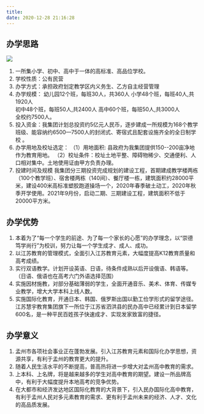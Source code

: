 ```yaml
---
title: 
date: 2020-12-28 21:16:28
---
```


## 办学思路
![](/images/students.jpg )
1. 一所集小学、初中、高中于一体的高标准、高品位学校。
2. 学校性质：公有民营
3. 办学方式：承担政府划定教学区内义务生、乙方自主经营管理
4. 办学规模：
    幼儿园12个班，每班30人，共360人
    小学48个班，每班40人,共1920人   
    初中48个班，每班50人,共2400人
    高中60个班，每班50人,共3000人  
    全校约7500人。
5. 投入资金：我集团计划总投资约5亿元人民币，逐步建成一所规模为168个教学班级、能容纳约6500—7500人的封闭式、寄宿式且配套设施齐全的全日制学校 。
6. 办学用地及校址选定：
   （1）用地面积: 县政府为我集团提供150--200亩净地作为教育用地。
   （2）校址条件：校址土地平整、障碍物稀少、交通便利、人口相对集中。土地使用证由甲方负责办理。
7. 投建时间及规模
 我集团分三期投资完成规划的建设工程，首期建成教学楼两栋（100个教学班）、宿舍楼两栋（140间）、餐厅楼一栋，建筑面积约28000平米，建设400米高标准塑胶跑道操场一个，2020年春季破土动工，2020年秋季开学使用。2021年9月份，启动二期、三期建设工程，建筑面积不低于20000平方米。

## 办学优势

1. 本着为了“每一个学生的前途、为了每一个家长的心愿”的办学理念，以“崇德笃学尚行”为校训，努力让每一个学生成才、成人、成功。
2. 以江苏教育的管理模式，全面引入江苏教育元素，大幅度提高K12教育质量和高考成绩。
3. 实行双语教学。计划开设英语、日语，待条件成熟以后开设俄语、韩语等。（日语、俄语也在高考六门外语选择范围）
4. 实施因材施教，对部分基础薄弱的学生，全面开通音乐、美术、体育、传媒专业教学，增大大学本科上线人数。
5. 实施国际化教育，开通日本、韩国、俄罗斯出国以勤工俭学形式的留学途径。江苏慧宇教育集团旗下一所位于江苏省泗洪县的民办高中已经累计到日本留学600名，是一种平民百姓孩子快速成才、实现发家致富的捷径。


## 办学意义
1. 孟州市各项社会事业正在蓬勃发展。引入江苏教育元素和国际化办学思想，资源共享，有利于孟州的教育更大的提升。
2. 随着人民生活水平的不断提高，普高热将进一步增大对孟州高中教育的需求。
3. 上本科、上名牌，将是越来越多的学生对高中教育的期望。建设一所品牌高中，有利于大幅度提升本地高考的竞争优势。
4. 在大都市和经济发达地区国际化教育的大背景下，引入民办国际化高中教育，有利于孟州人民对多元素教育的需求、更有利于孟州未来的经济、人才、文化的高品质发展。


